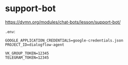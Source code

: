 # support-bot
https://dvmn.org/modules/chat-bots/lesson/support-bot/

`.env`:
```
GOOGLE_APPLICATION_CREDENTIALS=google-credentials.json
PROJECT_ID=dialogflow-agent

VK_GROUP_TOKEN=12345
TELEGRAM_TOKEN=12345
```
